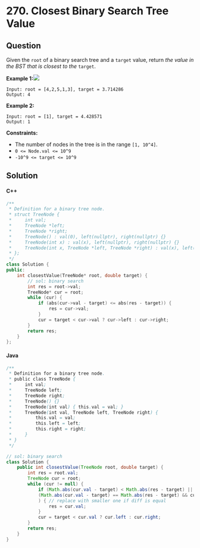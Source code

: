 # 270. Closest Binary Search Tree Value

## Question

Given the `root` of a binary search tree and a `target` value, return _the value in the BST that is closest to the_ `target`.

**Example 1:**![](https://assets.leetcode.com/uploads/2021/03/12/closest1-1-tree.jpg)

```
Input: root = [4,2,5,1,3], target = 3.714286
Output: 4
```

**Example 2:**

```
Input: root = [1], target = 4.428571
Output: 1
```

**Constraints:**

* The number of nodes in the tree is in the range `[1, 10^4]`.
* `0 <= Node.val <= 10^9`
* `-10^9 <= target <= 10^9`

## Solution

#### C++

```cpp
/**
 * Definition for a binary tree node.
 * struct TreeNode {
 *     int val;
 *     TreeNode *left;
 *     TreeNode *right;
 *     TreeNode() : val(0), left(nullptr), right(nullptr) {}
 *     TreeNode(int x) : val(x), left(nullptr), right(nullptr) {}
 *     TreeNode(int x, TreeNode *left, TreeNode *right) : val(x), left(left), right(right) {}
 * };
 */
class Solution {
public:
    int closestValue(TreeNode* root, double target) {
        // sol: binary search
        int res = root->val;
        TreeNode* cur = root;
        while (cur) {
            if (abs(cur->val - target) <= abs(res - target)) {
                res = cur->val;
            }
            cur = target < cur->val ? cur->left : cur->right;
        }
        return res;
    }
};
```

#### Java

```java
/**
 * Definition for a binary tree node.
 * public class TreeNode {
 *     int val;
 *     TreeNode left;
 *     TreeNode right;
 *     TreeNode() {}
 *     TreeNode(int val) { this.val = val; }
 *     TreeNode(int val, TreeNode left, TreeNode right) {
 *         this.val = val;
 *         this.left = left;
 *         this.right = right;
 *     }
 * }
 */

// sol: binary search
class Solution {
    public int closestValue(TreeNode root, double target) {
        int res = root.val;
        TreeNode cur = root;
        while (cur != null) {
            if (Math.abs(cur.val - target) < Math.abs(res - target) || 
            (Math.abs(cur.val - target) == Math.abs(res - target) && cur.val < res)
            ) { // replace with smaller one if diff is equal
                res = cur.val;
            }
            cur = target < cur.val ? cur.left : cur.right;
        }
        return res;
    }
}
```
